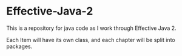# Effective-Java-2

This is a repository for java code as I work through Effective Java 2.

Each Item will have its own class, and each chapter will be split into packages.